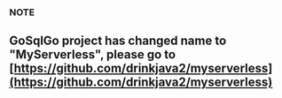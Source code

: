 ### NOTE
## GoSqlGo project has changed name to "MyServerless", please go to [https://github.com/drinkjava2/myserverless](https://github.com/drinkjava2/myserverless)
